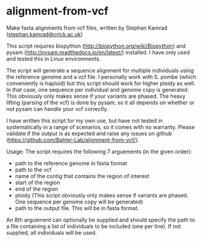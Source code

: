 # alignment-from-vcf
Make fasta alignments from vcf files, written by Stephan Kamrad (stephan.kamrad@crick.ac.uk)

This script requires biopython (http://biopython.org/wiki/Biopython) and pysam (http://pysam.readthedocs.io/en/latest/) installed. I have only used and tested this in Linux environments.

The script will generate a sequence alignment for multiple individuals using the reference genome and a vcf file.
I personally work with S. pombe (which conveniently is haploid) but this script should work for higher ploidy as well. In that case, one sequence per individual and genome copy is generated. This obviously only makes sense if your variants are phased. The heavy lifting (parsing of the vcf) is done by pysam, so it all depends on whether or not pysam can handle your vcf correctly. 

I have written this script for my own use, but have not tested in systematically in a range of scenarios, so it comes with no warranty. Please validate if the output is as expected and raise any issues on github (https://github.com/Bahler-Lab/alignment-from-vcf/).

Usage:
The script requires the following 7 arguements (in the given order):
- path to the reference genome in fasta format
- path to the vcf
- name of the contig that contains the region of interest
- start of the region
- end of the region
- ploidy (This script obviously only makes sense if variants are phased. One sequence per genome copy will be generated)
- path to the output file. This will be in fasta format.

An 8th arguement can optionally be supplied and should specify the path to a file containing a list of individuals to be included (one per line). If not supplied, all individuals will be used.
